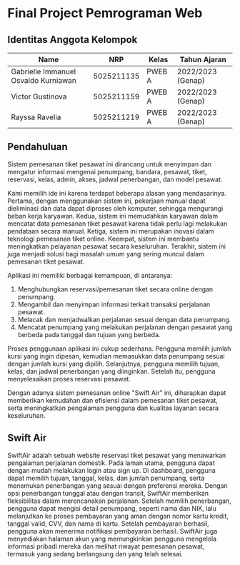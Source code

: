 # Final Project Pemrograman Web

## Identitas Anggota Kelompok
| Name           | NRP        | Kelas     | Tahun Ajaran      |
| ---            | ---        | ----------|---                |
| Gabrielle Immanuel Osvaldo Kurniawan | 5025211135 |PWEB A     | 2022/2023 (Genap) |
| Victor Gustinova | 5025211159 |PWEB A     | 2022/2023 (Genap) |
| Rayssa Ravelia | 5025211219 |PWEB A     | 2022/2023 (Genap) |

## Pendahuluan
Sistem pemesanan tiket pesawat ini dirancang untuk menyimpan dan mengatur informasi mengenai penumpang, bandara, pesawat, tiket, reservasi, kelas, admin, akses, jadwal penerbangan, dan model pesawat.

Kami memilih ide ini karena terdapat beberapa alasan yang mendasarinya. Pertama, dengan menggunakan sistem ini, pekerjaan manual dapat dieliminasi dan data dapat diproses oleh komputer, sehingga mengurangi beban kerja karyawan. Kedua, sistem ini memudahkan karyawan dalam mencatat data pemesanan tiket pesawat karena tidak perlu lagi melakukan pendataan secara manual. Ketiga, sistem ini merupakan inovasi dalam teknologi pemesanan tiket online. Keempat, sistem ini membantu meningkatkan pelayanan pesawat secara keseluruhan. Terakhir, sistem ini juga menjadi solusi bagi masalah umum yang sering muncul dalam pemesanan tiket pesawat.

Aplikasi ini memiliki berbagai kemampuan, di antaranya:
1. Menghubungkan reservasi/pemesanan tiket secara online dengan penumpang.
2. Mengambil dan menyimpan informasi terkait transaksi perjalanan pesawat.
3. Melacak dan menjadwalkan perjalanan sesuai dengan data penumpang.
4. Mencatat penumpang yang melakukan perjalanan dengan pesawat yang berbeda pada tanggal dan tujuan yang berbeda.

Proses penggunaan aplikasi ini cukup sederhana. Pengguna memilih jumlah kursi yang ingin dipesan, kemudian memasukkan data penumpang sesuai dengan jumlah kursi yang dipilih. Selanjutnya, pengguna memilih tujuan, kelas, dan jadwal penerbangan yang diinginkan. Setelah itu, pengguna menyelesaikan proses reservasi pesawat.

Dengan adanya sistem pemesanan online "Swift Air" ini, diharapkan dapat memberikan kemudahan dan efisiensi dalam pemesanan tiket pesawat, serta meningkatkan pengalaman pengguna dan kualitas layanan secara keseluruhan.


## Swift Air

SwiftAir adalah sebuah website reservasi tiket pesawat yang menawarkan pengalaman perjalanan domestik. Pada laman utama, pengguna dapat dengan mudah melakukan login atau sign up. Di dashboard, pengguna dapat memilih tujuan, tanggal, kelas, dan jumlah penumpang, serta menemukan penerbangan yang sesuai dengan preferensi mereka. Dengan opsi penerbangan tunggal atau dengan transit, SwiftAir memberikan fleksibilitas dalam merencanakan perjalanan. Setelah memilih penerbangan, pengguna dapat mengisi detail penumpang, seperti nama dan NIK, lalu melanjutkan ke proses pembayaran yang aman dengan nomor kartu kredit, tanggal valid, CVV, dan nama di kartu. Setelah pembayaran berhasil, pengguna akan menerima notifikasi pembayaran berhasil. SwiftAir juga menyediakan halaman akun yang memungkinkan pengguna mengelola informasi pribadi mereka dan melihat riwayat pemesanan pesawat, termasuk yang sedang berlangsung dan yang telah selesai.

